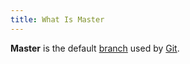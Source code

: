 ```yaml
---
title: What Is Master
---
```


**Master** is the default [branch](/whatis/branch) used by [Git](/whatis/git).
